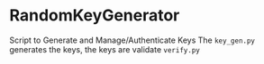 # RandomKeyGenerator
Script to Generate and Manage/Authenticate Keys
The `key_gen.py` generates the keys, the keys are validate `verify.py`
